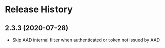 # Release History

## 2.3.3 (2020-07-28)

- Skip AAD internal filter when authenticated or token not issued by AAD
